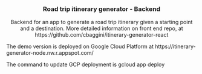 <p align="center">

  <h3 align="center">Road trip itinerary generator - Backend</h3>

  <p align="center">
    Backend for an app to generate a road trip itinerary given a starting point and a destination. More detailed information on front end repo, at https://github.com/cbaggini/itinerary-generator-react
  </p>
</p>

<p>
  The demo version is deployed on Google Cloud Platform at https://itinerary-generator-node.nw.r.appspot.com/
</p>
<p>
  The command to update GCP deployment is gcloud app deploy
</p>

